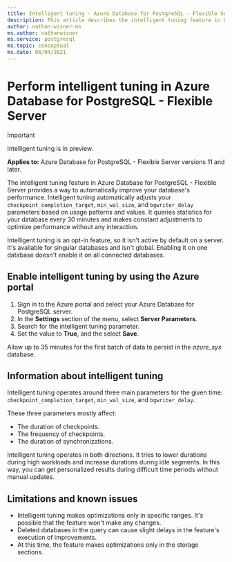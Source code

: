 ```yaml
---
title: Intelligent tuning - Azure Database for PostgreSQL - Flexible Server
description: This article describes the intelligent tuning feature in Azure Database for PostgreSQL - Flexible Server.
author: nathan-wisner-ms
ms.author: nathanwisner
ms.service: postgresql
ms.topic: conceptual
ms.date: 08/04/2021
---
```


# Perform intelligent tuning in Azure Database for PostgreSQL - Flexible Server

> [!IMPORTANT]
> Intelligent tuning is in preview.

**Applies to:** Azure Database for PostgreSQL - Flexible Server versions 11 and later.

The intelligent tuning feature in Azure Database for PostgreSQL - Flexible Server provides a way to automatically improve your database's performance. Intelligent tuning automatically adjusts your `checkpoint_completion_target`, `min_wal_size`, and `bgwriter_delay` parameters based on usage patterns and values. It queries statistics for your database every 30 minutes and makes constant adjustments to optimize performance without any interaction.

Intelligent tuning is an opt-in feature, so it isn't active by default on a server. It's available for singular databases and isn't global. Enabling it on one database doesn't enable it on all connected databases.

## Enable intelligent tuning by using the Azure portal

1. Sign in to the Azure portal and select your Azure Database for PostgreSQL server.
2. In the **Settings** section of the menu, select **Server Parameters**.
3. Search for the intelligent tuning parameter.
4. Set the value to **True**, and the select **Save**.

Allow up to 35 minutes for the first batch of data to persist in the *azure_sys* database.

## Information about intelligent tuning

Intelligent tuning operates around three main parameters for the given time: `checkpoint_completion_target`, `min_wal_size`, and `bgwriter_delay`.

These three parameters mostly affect: 

* The duration of checkpoints.
* The frequency of checkpoints.
* The duration of synchronizations.

Intelligent tuning operates in both directions. It tries to lower durations during high workloads and increase durations during idle segments. In this way, you can get personalized results during difficult time periods without manual updates.

## Limitations and known issues

* Intelligent tuning makes optimizations only in specific ranges. It's possible that the feature won't make any changes.
* Deleted databases in the query can cause slight delays in the feature's execution of improvements.
* At this time, the feature makes optimizations only in the storage sections.
